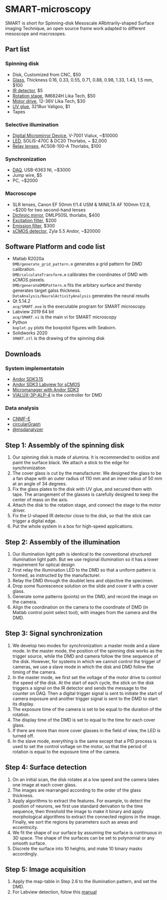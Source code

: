 # SMART-microscopy
SMART is short for Spinning-disk Mesoscale ARbitrarily-shaped Surface imaging Technique, an open source frame work adapted to different mesoscope and macrosopes. 


## Part list
### Spinning disk
* Disk, Customized from CNC, $50
* [Glass](https://item.taobao.com/item.htm?spm=a1z09.2.0.0.68c82e8dmFWsRe&id=536537929007&_u=8h1dbqsf77b), Thickness 0.16, 0.33, 0.55, 0.71, 0.88, 0.98, 1.33, 1.43, 1.5 mm, $100
* [IR detector](https://item.taobao.com/item.htm?spm=a230r.1.14.96.26a6262etMtMfx&id=565341450720&ns=1&abbucket=11#detail), $5
* [Rotation stage](https://item.taobao.com/item.htm?spm=a1z09.2.0.0.10132e8dwd0SDd&id=626679376761&_u=8h1dbqsd1cc), IM6824H  Lika Tech, $50
* [Motor drive](https://item.taobao.com/item.htm?spm=a1z09.2.0.0.10132e8dwd0SDd&id=628139875189&_u=8h1dbqs5019), 12-36V Lika Tech, $30
* [UV glue](https://detail.tmall.com/item.htm?spm=a230r.1.14.22.59be7edbpFXC4D&id=575402772223&ns=1&abbucket=11), 3218uv Valigoo, $1
* Tapes
### Selective illumination
* [Digital Micromirror Device](https://www.vialux.de/Website/PDF/ALP/Specification-V-Modules-Frame-Rates.pdf), V-7001 Vialux, ~$10000
* [LED](https://www.thorlabschina.cn/newgrouppage9.cfm?objectgroup_ID=8986), SOLIS-470C & DC20 Thorlabs, ~ $2,000
* [Relay lenses](https://www.thorlabs.com/thorProduct.cfm?partNumber=AC508-100-A), AC508-100-A Thorlabs, $100
### Synchronization
* [DAQ](https://www.ni.com/zh-cn/support/model.pxie-6363.html), USB-6363 NI, ~$3000
* Jump wire, $5
* PC, ~$2000
### Macroscope
* SLR lenses, Canon EF 50mm f/1.4 USM & MINILTA AF 100mm f/2.8, ~$200 for two second-hand lenses
* [Dichroic mirror](https://www.thorlabs.com/thorproduct.cfm?partnumber=DMLP505L), DMLP505L thorlabs, $400
* [Excitation filter](https://www.thorlabs.com/thorproduct.cfm?partnumber=FESH0500), $200
* [Emission filter](https://www.thorlabs.com/thorproduct.cfm?partnumber=MF525-39), $300
* [sCMOS detector](https://andor.oxinst.com/products/scmos-camera-series/zyla-5-5-scmos), Zyla 5.5 Andor, ~$20000

## Software Platform and code list
* Matlab R2020a  
`DMD/generate_grid_pattern.m` generates a grid pattern for DMD calibration.   
`DMD/calculateTransform.m` calibrates the coordinates of DMD with sCMOS piexels.  
`DMD/generateDMDPattern.m` fits the arbitary surface and thereby generates target galss thickness.   
`DataAnalysis/NauralActivityAnalysis` generates the neural results  
* Qt 5.14.2  
`acq/SMART.exe` is the executable program for SMART microscopy.
* Labview 2019 64 bit  
`acq/SMART.vi` is the main vi for SMART microscopy
* Python   
`boplot.py` plots the boxpolot figures with Seaborn.
* Solidworks 2020  
`SMART.stl` is the drawing of the spinning disk   


## Downloads
### System implementatoin
* [Andor SDK3.15](https://andor.oxinst.com/downloads/view/andor-sdk3-3.15.30084.0) 
* [Andor SDK3 Labview for sCMOS](https://andor.oxinst.com/assets/uploads/andor-support-resources/FAQ031.pdf)
* [Micromanager with Andor SDK3](https://micro-manager.org/Andor_SDK3) 
* [VIALUX-3P-ALP-4](https://www.ti.com/tool/VIALUX-3P-ALP-4) is the controller for DMD
### Data analysis
* [CNMF-E](https://github.com/zhoupc/CNMF_E)
* [circularGraph](https://ww2.mathworks.cn/matlabcentral/fileexchange/48576-circulargraph)
* [@msdanalyzer](https://ww2.mathworks.cn/matlabcentral/fileexchange/40692-mean-square-displacement-analysis-of-particles-trajectories)


## Step 1: Assembly of the spinning disk
1.	Our spinning disk is made of alumina. It is recommended to oxidize and paint the surface black. We attach a stick to the edge for synchronization
2.	The cover glass is cut by the manufacturer. We designed the glass to be a fan shape with an outer radius of 110 mm and an inner radius of 50 mm at an angle of 34 degrees. 
3.	Fix the glass plates to the disk with UV glue, and secured them with tape. The arrangement of the glasses is carefully designed to keep the center of mass on the axis.
4.	Attach the disk to the rotation stage, and connect the stage to the motor driver. 
5.	Fix the U-shaped IR detector close to the disk, so that the stick can trigger a digital edge.
6.	Put the whole system in a box for high-speed applications. 

## Step 2: Assembly of the illumination
1.	Our illumination light path is identical to the conventional structured illumination light path. But we use regional illumination so it has a lower requirement for optical design
2.	First relay the illumination LED to the DMD so that a uniform pattern is formed, as instructed by the manufacturer. 
3.	Relay the DMD through the doublet lens and objective the specimen.
4.	Drop some fluorescence solution on the slide and cover it with a cover glass.
5.	Generate some patterns (points) on the DMD, and record the image on the camera.
6.	Align the coordination on the camera to the coordinate of DMD (in Matlab control point select tool), with images from the camera and the DMD.

## Step 3: Signal synchronization
1.	We develop two modes for synchronization: a master mode and a slave mode. In the master mode, the position of the spinning disk works as the trigger source, while the DMD and camera follow the time sequence of the disk. However, for systems in which we cannot control the trigger of cameras, we use a slave mode in which the disk and DMD follow the timing of the camera.
2.	In the master mode, we first set the voltage of the motor drive to control the speed of the disk. At the start of each cycle, the stick on the disk triggers a signal on the IR detector and sends the message to the counter on DAQ. Then a digital trigger signal is sent to initiate the start of camera exposure and another trigger signal is sent to the DMD to start its display.
3.	The exposure time of the camera is set to be equal to the duration of the rotation.
4.	The display time of the DMD is set to equal to the time for each cover glass. 
5.	If there are more than more cover glasses in the field of view, the LED is turned off.
6.	In the slave mode, everything is the same except that a PID process is used to set the control voltage on the motor, so that the period of rotation is equal to the exposure time of the camera. 
## Step 4: Surface detection
1.	On an initial scan, the disk rotates at a low speed and the camera takes one image at each cover glass. 
2.	The images are rearranged according to the order of the glass thickness. 
3.	Apply algorithms to extract the features. For example, to detect the position of neurons, we first use standard derivation to the time sequence, then threshold the image to make it binary and apply morphological algorithms to extract the connected regions in the image. Finally, we sort the regions by parameters such as areas and eccentricity.
4.	We fit the shape of our surface by assuming the surface is continuous in 3D space. The shape of the surfaces can be set to polynomial or any smooth surface.
5.	Discrete the surface into 10 heights, and make 10 binary masks accordingly. 

## Step 5: Image acquisition
1.	Apply the map-table in Step 2.6 to the illumination pattern, and set the DMD.
2.	For Labview detection, folow this [manual](./Labveiw/readme_labview.md)
